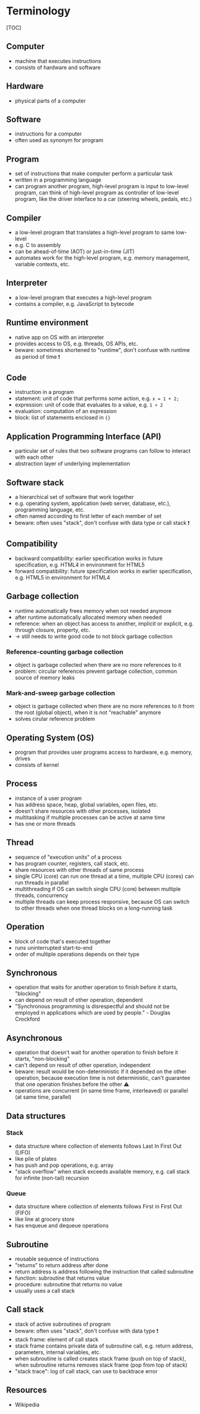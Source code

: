 # Terminology

[TOC]


<!-- todo: reorder better -->

## Computer

- machine that executes instructions
- consists of hardware and software



## Hardware

- physical parts of a computer



## Software

- instructions for a computer
- often used as synonym for program



## Program

- set of instructions that make computer perform a particular task
- written in a programming language
- can program another program, high-level program is input to low-level program, can think of high-level program as controller of low-level program, like the driver interface to a car (steering wheels, pedals, etc.)



## Compiler

- a low-level program that translates a high-level program to same low-level
- e.g. C to assembly
- can be ahead-of-time (AOT) or just-in-time (JIT)
- automates work for the high-level program, e.g. memory management, variable contexts, etc.



## Interpreter

- a low-level program that executes a high-level program
- contains a compiler, e.g. JavaScript to bytecode



## Runtime environment

- native app on OS with an interpreter
- provides access to OS, e.g. threads, OS APIs, etc.
- beware: sometimes shortened to "runtime", don't confuse with runtime as period of time ❗️



## Code

- instruction in a program
- statement: unit of code that performs some action, e.g. `x = 1 + 2;`
- expression: unit of code that evaluates to a value, e.g. `1 + 2`
- evaluation: computation of an expression
- block: list of statements enclosed in `{}`



## Application Programming Interface (API)

- particular set of rules that two software programs can follow to interact with each other
- abstraction layer of underlying implementation



## Software stack

- a hierarchical set of software that work together
- e.g. operating system, application (web server, database, etc.), programming language, etc.
- often named according to first letter of each member of set
- beware: often uses "stack", don't confuse with data type or call stack ❗️


## Compatibility

- backward compatibility: earlier specification works in future specification, e.g. HTML4 in environment for HTML5
- forward compatibility: future specification works in earlier specification, e.g. HTML5 in environment for HTML4



## Garbage collection

- runtime automatically frees memory when not needed anymore
- after runtime automatically allocated memory when needed
- reference: when an object has access to another, implicit or explicit, e.g. through closure, property, etc.
- -> still needs to write good code to not block garbage collection

### Reference-counting garbage collection

- object is garbage collected when there are no more references to it
- problem: circular references prevent garbage collection, common source of memory leaks

### Mark-and-sweep garbage collection

- object is garbage collected when there are no more references to it from the root (global object), when it is not "reachable" anymore
- solves cirular reference problem



## Operating System (OS)

- program that provides user programs access to hardware, e.g. memory, drives
- consists of kernel



## Process

- instance of a user program
- has address space, heap, global variables, open files, etc.
- doesn't share resources with other processes, isolated
- multitasking if multiple processes can be active at same time
- has one or more threads



## Thread

- sequence of "execution units" of a process
- has program counter, registers, call stack, etc.
- share resources with other threads of same process
- single CPU (core) can run one thread at a time, multiple CPU (cores) can run threads in parallel
- multithreading if OS can switch single CPU (core) between multiple threads, concurrency
- multiple threads can keep process responsive, because OS can switch to other threads when one thread blocks on a long-running task



## Operation

- block of code that's executed together
- runs uninterrupted start-to-end
- order of multiple operations depends on their type

## Synchronous

- operation that waits for another operation to finish before it starts, "blocking"
- can depend on result of other operation, dependent
- "Synchronous programming is disrespectful and should not be employed in applications which are used by people." - Douglas Crockford

## Asynchronous

- operation that doesn't wait for another operation to finish before it starts, "non-blocking"
- can't depend on result of other operation, independent
- beware: result would be non-deterministic if it depended on the other operation, because execution time is not deterministic, can't guarantee that one operation finishes before the other ⚠️
- operations are concurrent (in same time frame, interleaved) or parallel (at same time, parallel)



## Data structures

### Stack

- data structure where collection of elements follows Last In First Out (LIFO)
- like pile of plates
- has push and pop operations, e.g. array
- "stack overflow" when stack exceeds available memory, e.g. call stack for infinite (non-tail) recursion

### Queue

- data structure where collection of elements follows First in First Out (FIFO)
- like line at grocery store
- has enqueue and dequeue operations



## Subroutine

- reusable sequence of instructions
- "returns" to return address after done
- return address is address following the instruction that called subroutine
- function: subroutine that returns value
- procedure: subroutine that returns no value
- usually uses a call stack



## Call stack

- stack of active subroutines of program
- beware: often uses "stack", don't confuse with data type ❗️
- stack frame: element of call stack
- stack frame contains private data of subroutine call, e.g. return address, parameters, internal variables, etc.
- when subroutine is called creates stack frame (push on top of stack), when subroutine returns removes stack frame (pop from top of stack)
- "stack trace": log of call stack, can use to backtrace error



## Resources

- Wikipedia